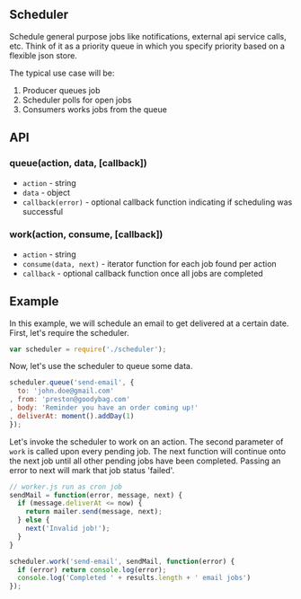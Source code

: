 Scheduler
--------

Schedule general purpose jobs like notifications,
external api service calls, etc. Think of it as a
priority queue in which you specify priority based
on a flexible json store.

The typical use case will be:

1. Producer queues job
2. Scheduler polls for open jobs
3. Consumers works jobs from the queue


API
----

### queue(action, data, [callback])

* `action` - string
* `data` - object
* `callback(error)` - optional callback function indicating
if scheduling was successful


### work(action, consume, [callback])

* `action` - string
* `consume(data, next)` - iterator function for each job found per action
* `callback` - optional callback function once all jobs are completed

Example
--------

In this example, we will
schedule an email to get delivered at a certain date. First, let's require
the scheduler.

```javascript
var scheduler = require('./scheduler');
```

Now, let's use the scheduler to queue some data.

```javascript
scheduler.queue('send-email', {
  to: 'john.doe@gmail.com'
, from: 'preston@goodybag.com'
, body: 'Reminder you have an order coming up!'
, deliverAt: moment().addDay(1)
});
```

Let's invoke the scheduler to work on an action. The second parameter of `work`
is called upon every pending job. The next function will continue onto the next
job until all other pending jobs have been completed. Passing an error to next
will mark that job status 'failed'.

```javascript
// worker.js run as cron job
sendMail = function(error, message, next) {
  if (message.deliverAt <= now) {
    return mailer.send(message, next);
  } else {
    next('Invalid job!');
  }
}

scheduler.work('send-email', sendMail, function(error) {
  if (error) return console.log(error);
  console.log('Completed ' + results.length + ' email jobs')
});
```
